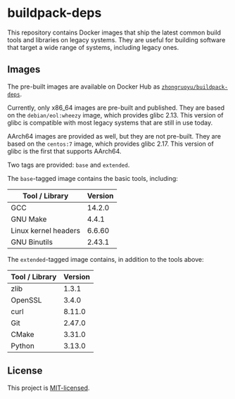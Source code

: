 # buildpack-deps

This repository contains Docker images that ship the latest common build tools
and libraries on legacy systems.
They are useful for building software that target a wide range of systems,
including legacy ones.

## Images

The pre-built images are available on Docker Hub as
[`zhongruoyu/buildpack-deps`](https://hub.docker.com/r/zhongruoyu/buildpack-deps).

Currently, only x86_64 images are pre-built and published.
They are based on the `debian/eol:wheezy` image, which provides glibc 2.13.
This version of glibc is compatible with most legacy systems that are still in
use today.

AArch64 images are provided as well, but they are not pre-built.
They are based on the `centos:7` image, which provides glibc 2.17.
This version of glibc is the first that supports AArch64.

Two tags are provided: `base` and `extended`.

The `base`-tagged image contains the basic tools, including:

| Tool / Library       | Version |
| -------------------- | ------- |
| GCC                  | 14.2.0  |
| GNU Make             | 4.4.1   |
| Linux kernel headers | 6.6.60  |
| GNU Binutils         | 2.43.1  |

The `extended`-tagged image contains, in addition to the tools above:

| Tool / Library | Version |
| -------------- | ------- |
| zlib           | 1.3.1   |
| OpenSSL        | 3.4.0   |
| curl           | 8.11.0  |
| Git            | 2.47.0  |
| CMake          | 3.31.0  |
| Python         | 3.13.0  |

## License

This project is [MIT-licensed](LICENSE).
